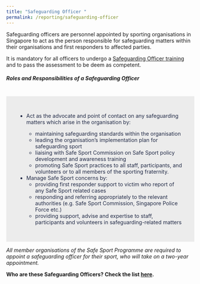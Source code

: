 ```yaml
---
title: "Safeguarding Officer "
permalink: /reporting/safeguarding-officer
---
```

Safeguarding officers are personnel appointed by sporting organisations in Singapore to act as the person responsible for safeguarding matters within their organisations and first responders to affected parties.

It is mandatory for all officers to undergo a [Safeguarding Officer training](training-and-education/safeguarding-officer-training) and to pass the assessment to be deem as competent. 

##### Roles and Responsibilities of a Safeguarding Officer
<br>
<div style=";color:#202945; background-color:#ECECEC; padding:30px;"> 
<ul>	<li> Act as the advocate and point of contact on any safeguarding matters which arise in the organisation by: </li><ul>
<li>maintaining safeguarding standards  within the organisation </li>
<li> leading the organisation’s implementation plan for safeguarding sport</li>
<li>liaising with Safe Sport Commission on Safe Sport policy development and awareness training</li>
<li>promoting Safe Sport practices to all staff, participants, and volunteers or to all members of the sporting fraternity.</li></ul>


<li>Manage Safe Sport concerns by:
	<ul>
	<li>providing first responder support to victim who report of any Safe Sport related cases</li>
	<li> responding and referring appropriately to the relevant authorities (e.g. Safe Sport Commission, Singapore Police Force etc.)</li>
	<li>providing support, advise and expertise to staff, participants and volunteers in safeguarding-related matters</li>
	</ul></li></ul>
</div>



*All member organisations of the Safe Sport Programme are required to appoint a safeguarding officer for their sport, who will take on a two-year appointment.*

**Who are these Safeguarding Officers? Check the list [here](/files/List%20of%20Safeguarding%20Officers%20Updated%20as%20of%208%20Nov%2021.pdf).**